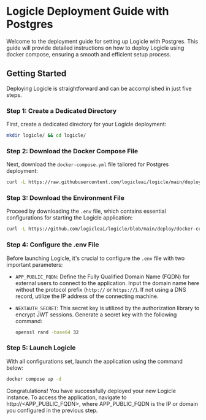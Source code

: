 # Logicle Deployment Guide with Postgres

Welcome to the deployment guide for setting up Logicle with Postgres. This guide will provide detailed instructions on how to deploy Logicle using docker compose, ensuring a smooth and efficient setup process.

## Getting Started

Deploying Logicle is straightforward and can be accomplished in just five steps.

### Step 1: Create a Dedicated Directory

First, create a dedicated directory for your Logicle deployment:

```bash
mkdir logicle/ && cd logicle/
```

### Step 2: Download the Docker Compose File

Next, download the `docker-compose.yml` file tailored for Postgres deployment:

```bash
curl -L https://raw.githubusercontent.com/logicleai/logicle/main/deploy/docker-compose/postgres/docker-compose-postgres.yml -o docker-compose.yml
```

### Step 3: Download the Environment File

Proceed by downloading the `.env` file, which contains essential configurations for starting the Logicle application:

```bash
curl -L https://github.com/logicleai/logicle/blob/main/deploy/docker-compose/postgres/.env.postgres.example -o .env
```

### Step 4: Configure the .env File

Before launching Logicle, it's crucial to configure the `.env` file with two important parameters:

- `APP_PUBLIC_FQDN`: Define the Fully Qualified Domain Name (FQDN) for external users to connect to the application. Input the domain name here without the protocol prefix (`http://` or `https://`). If not using a DNS record, utilize the IP address of the connecting machine.

- `NEXTAUTH_SECRET`: This secret key is utilized by the authorization library to encrypt JWT sessions. Generate a secret key with the following command:

  ```bash
  openssl rand -base64 32
  ```

### Step 5: Launch Logicle

With all configurations set, launch the application using the command below:

```bash
docker compose up -d
```

Congratulations! You have successfully deployed your new Logicle instance. To access the application, navigate to http://<APP_PUBLIC_FQDN>, where APP_PUBLIC_FQDN is the IP or domain you configured in the previous step.